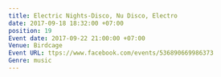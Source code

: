 ```yaml
---
title: Electric Nights-Disco, Nu Disco, Electro
date: 2017-09-18 18:32:00 +07:00
position: 19
Event date: 2017-09-22 21:00:00 +07:00
Venue: Birdcage
Event URL: ttps://www.facebook.com/events/536890669986373
Genre: music
---
```


